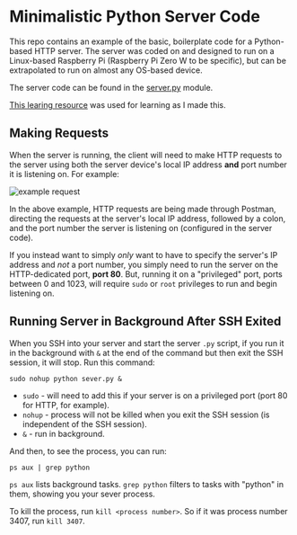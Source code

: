 # Minimalistic Python Server Code
This repo contains an example of the basic, boilerplate code for a Python-based HTTP server. The server was coded on and designed to run on a Linux-based Raspberry Pi (Raspberry Pi Zero W to be specific), but can be extrapolated to run on almost any OS-based device.

The server code can be found in the [server.py](./server.py) module.

[This learing resource](https://realpython.com/python-sockets/) was used for learning as I made this.

## Making Requests
When the server is running, the client will need to make HTTP requests to the server using both the server device's local IP address **and** port number it is listening on. For example:

![example request](https://i.imgur.com/yEQI3HN.png)

In the above example, HTTP requests are being made through Postman, directing the requests at the server's local IP address, followed by a colon, and the port number the server is listening on (configured in the server code).

If you instead want to simply *only* want to have to specify the server's IP address and *not* a port number, you simply need to run the server on the HTTP-dedicated port, **port 80**. But, running it on a "privileged" port, ports between 0 and 1023, will require `sudo` or `root` privileges to run and begin listening on.

## Running Server in Background After SSH Exited
When you SSH into your server and start the server `.py` script, if you run it in the background with `&` at the end of the command but then exit the SSH session, it will stop. Run this command:

```
sudo nohup python sever.py &
```

- `sudo` - will need to add this if your server is on a privileged port (port 80 for HTTP, for example).
- `nohup` - process will not be killed when you exit the SSH session (is independent of the SSH session).
- `&` - run in background.

And then, to see the process, you can run:

```
ps aux | grep python
```

`ps aux` lists background tasks. `grep python` filters to tasks with "python" in them, showing you your sever process.

To kill the process, run `kill <process number>`. So if it was process number 3407, run `kill 3407`.
